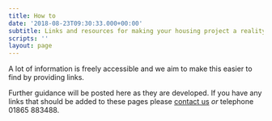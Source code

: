 ```yaml
---
title: How to
date: '2018-08-23T09:30:33.000+00:00'
subtitle: Links and resources for making your housing project a reality
scripts: ''
layout: page
---
```

A lot of information is freely accessible and we aim to make this easier to find by providing links.

Further guidance will be posted here as they are developed. If you have any links that should be added to these pages please [contact us](https://collaborativehousing.org.uk/contact.html) _or_ telephone 01865 883488.